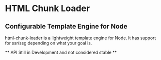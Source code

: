 # HTML Chunk Loader
## Configurable Template Engine for Node

html-chunk-loader is a lightweight template engine for Node. It has support for ssr/ssg depending on what your goal is.

** API Still in Development and not considered stable ** 